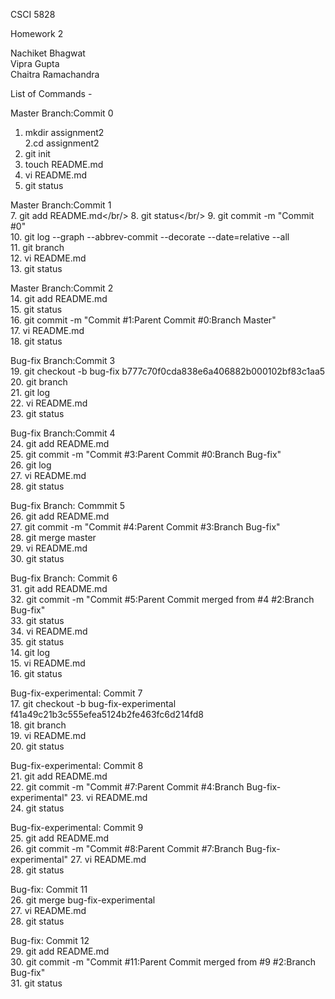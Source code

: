 CSCI 5828 <br/>

Homework 2 <br/>

Nachiket Bhagwat<br/>
Vipra Gupta<br/>
Chaitra Ramachandra<br/>

List of Commands - <br/>

Master Branch:Commit 0<br/>
1. mkdir assignment2 <br/>
2.cd assignment2 <br/>
3. git init <br/>
4. touch README.md</br>
5. vi README.md</br>
6. git status</br>

Master Branch:Commit 1</br>
7. git add README.md</br/>
8. git status</br/>
9. git commit -m "Commit #0"<br/>
10. git log --graph --abbrev-commit --decorate --date=relative --all<br/>
11. git branch<br/>
12. vi README.md<br/>
13. git status<br/>

Master Branch:Commit 2<br/>
14. git add README.md<br/>
15. git status<br/>
16. git commit -m "Commit #1:Parent Commit #0:Branch Master"<br/>
17. vi README.md<br/>
18. git status<br/>

Bug-fix Branch:Commit 3<br/>
19. git checkout -b bug-fix b777c70f0cda838e6a406882b000102bf83c1aa5<br/>
20. git branch<br/>
21. git log<br/>
22. vi README.md<br/>
23. git status<br/>

Bug-fix Branch:Commit 4<br/>
24. git add README.md<br/>
25. git commit -m "Commit #3:Parent Commit #0:Branch Bug-fix"<br/>
26. git log<br/>
27. vi README.md<br/>
28. git status<br/>

Bug-fix Branch: Commmit 5<br/>
26. git add README.md<br/>
27. git commit -m "Commit #4:Parent Commit #3:Branch Bug-fix"<br/>
28. git merge master<br/>
29. vi README.md<br/>
30. git status<br/>

Bug-fix Branch: Commit 6<br/>
31. git add README.md<br/>
32. git commit -m "Commit #5:Parent Commit merged from #4 #2:Branch Bug-fix"<br/>
33. git status<br/>
34. vi README.md<br/>
35. git status<br/>
14. git log<br/>
15. vi README.md<br/>
16. git status<br/>

Bug-fix-experimental: Commit 7<br/>
17. git checkout -b bug-fix-experimental f41a49c21b3c555efea5124b2fe463fc6d214fd8<br/>
18. git branch<br/>
19. vi README.md<br/>
20. git status<br/>

Bug-fix-experimental: Commit 8<br/>
21. git add README.md<br/>
22. git commit -m "Commit #7:Parent Commit #4:Branch Bug-fix-experimental"
23. vi README.md<br/>
24. git status<br/>

Bug-fix-experimental: Commit 9<br/>
25. git add README.md<br/>
26. git commit -m "Commit #8:Parent Commit #7:Branch Bug-fix-experimental"
27. vi README.md<br/>
28. git status<br/>

Bug-fix: Commit 11<br/>
26. git merge bug-fix-experimental<br/>
27. vi README.md<br/>
28. git status

Bug-fix: Commit 12<br/>
29. git add README.md<br/>
30. git commit -m "Commit #11:Parent Commit merged from #9 #2:Branch Bug-fix"<br/>
31. git status<br/>
